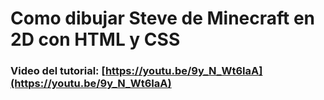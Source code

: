 # Como dibujar Steve de Minecraft en 2D con HTML y CSS
### Video del tutorial: [https://youtu.be/9y_N_Wt6IaA](https://youtu.be/9y_N_Wt6IaA)


